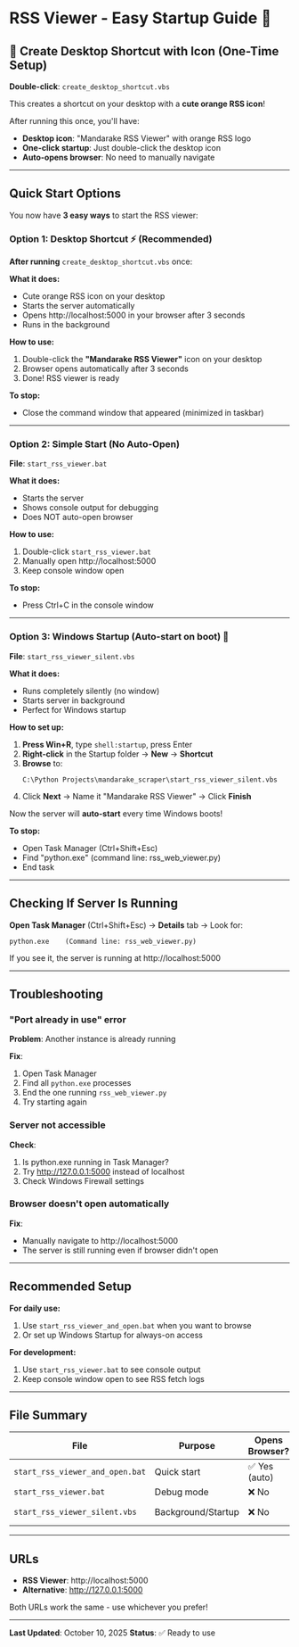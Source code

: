 # RSS Viewer - Easy Startup Guide 🚀

## 🎨 Create Desktop Shortcut with Icon (One-Time Setup)

**Double-click**: `create_desktop_shortcut.vbs`

This creates a shortcut on your desktop with a **cute orange RSS icon**!

After running this once, you'll have:
- **Desktop icon**: "Mandarake RSS Viewer" with orange RSS logo
- **One-click startup**: Just double-click the desktop icon
- **Auto-opens browser**: No need to manually navigate

---

## Quick Start Options

You now have **3 easy ways** to start the RSS viewer:

### Option 1: Desktop Shortcut ⚡ (Recommended)

**After running** `create_desktop_shortcut.vbs` once:

**What it does:**
- Cute orange RSS icon on your desktop
- Starts the server automatically
- Opens http://localhost:5000 in your browser after 3 seconds
- Runs in the background

**How to use:**
1. Double-click the **"Mandarake RSS Viewer"** icon on your desktop
2. Browser opens automatically after 3 seconds
3. Done! RSS viewer is ready

**To stop:**
- Close the command window that appeared (minimized in taskbar)

---

### Option 2: Simple Start (No Auto-Open)

**File**: `start_rss_viewer.bat`

**What it does:**
- Starts the server
- Shows console output for debugging
- Does NOT auto-open browser

**How to use:**
1. Double-click `start_rss_viewer.bat`
2. Manually open http://localhost:5000
3. Keep console window open

**To stop:**
- Press Ctrl+C in the console window

---

### Option 3: Windows Startup (Auto-start on boot) 🚀

**File**: `start_rss_viewer_silent.vbs`

**What it does:**
- Runs completely silently (no window)
- Starts server in background
- Perfect for Windows startup

**How to set up:**

1. **Press Win+R**, type `shell:startup`, press Enter
2. **Right-click** in the Startup folder → **New** → **Shortcut**
3. **Browse** to:
   ```
   C:\Python Projects\mandarake_scraper\start_rss_viewer_silent.vbs
   ```
4. Click **Next** → Name it "Mandarake RSS Viewer" → Click **Finish**

Now the server will **auto-start** every time Windows boots!

**To stop:**
- Open Task Manager (Ctrl+Shift+Esc)
- Find "python.exe" (command line: rss_web_viewer.py)
- End task

---

## Checking If Server Is Running

**Open Task Manager** (Ctrl+Shift+Esc) → **Details** tab → Look for:
```
python.exe    (Command line: rss_web_viewer.py)
```

If you see it, the server is running at http://localhost:5000

---

## Troubleshooting

### "Port already in use" error

**Problem**: Another instance is already running

**Fix**:
1. Open Task Manager
2. Find all `python.exe` processes
3. End the one running `rss_web_viewer.py`
4. Try starting again

### Server not accessible

**Check**:
1. Is python.exe running in Task Manager?
2. Try http://127.0.0.1:5000 instead of localhost
3. Check Windows Firewall settings

### Browser doesn't open automatically

**Fix**:
- Manually navigate to http://localhost:5000
- The server is still running even if browser didn't open

---

## Recommended Setup

**For daily use:**
1. Use `start_rss_viewer_and_open.bat` when you want to browse
2. Or set up Windows Startup for always-on access

**For development:**
1. Use `start_rss_viewer.bat` to see console output
2. Keep console window open to see RSS fetch logs

---

## File Summary

| File | Purpose | Opens Browser? | Shows Console? |
|------|---------|----------------|----------------|
| `start_rss_viewer_and_open.bat` | Quick start | ✅ Yes (auto) | ❌ No (minimized) |
| `start_rss_viewer.bat` | Debug mode | ❌ No | ✅ Yes |
| `start_rss_viewer_silent.vbs` | Background/Startup | ❌ No | ❌ No (silent) |

---

## URLs

- **RSS Viewer**: http://localhost:5000
- **Alternative**: http://127.0.0.1:5000

Both URLs work the same - use whichever you prefer!

---

**Last Updated**: October 10, 2025
**Status**: ✅ Ready to use
